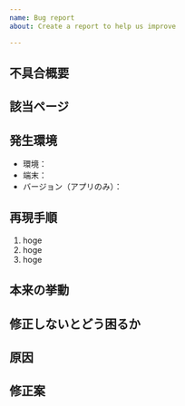 ```yaml
---
name: Bug report
about: Create a report to help us improve

---
```


## 不具合概要

## 該当ページ

## 発生環境
- 環境：
- 端末：
- バージョン（アプリのみ）：

## 再現手順
1. hoge
2. hoge
3. hoge

## 本来の挙動

## 修正しないとどう困るか

## 原因

<!-- もし分かる場合、当たりがつく場合は記載 -->

## 修正案
